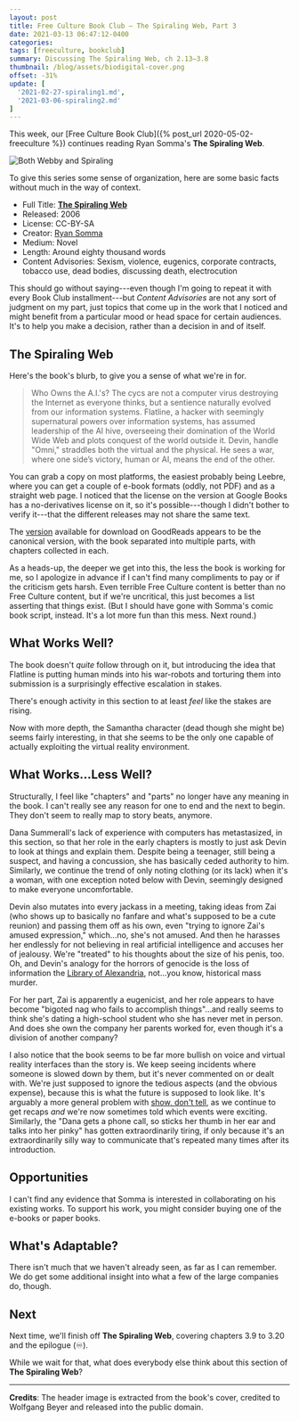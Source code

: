 ```yaml
---
layout: post
title: Free Culture Book Club — The Spiraling Web, Part 3
date: 2021-03-13 06:47:12-0400
categories:
tags: [freeculture, bookclub]
summary: Discussing The Spiraling Web, ch 2.13–3.8
thumbnail: /blog/assets/biodigital-cover.png
offset: -31%
update: [
  '2021-02-27-spiraling1.md',
  '2021-03-06-spiraling2.md'
]
---
```


This week, our [Free Culture Book Club]({% post_url 2020-05-02-freeculture %}) continues reading Ryan Somma's **The Spiraling Web**.

![Both Webby and Spiraling](/blog/assets/ACfU3U18DzuB7v6SxdKOV6ajrMXysTqAmA.png "Both Webby and Spiraling")

To give this series some sense of organization, here are some basic facts without much in the way of context.

 * Full Title:  [**The Spiraling Web**](http://leebre.org/book/the-spiraling-web/index.html)
 * Released:  2006
 * License:  CC-BY-SA
 * Creator:  [Ryan Somma](https://ryansomma.com/)
 * Medium:  Novel
 * Length:  Around eighty thousand words
 * Content Advisories:  Sexism, violence, eugenics, corporate contracts, tobacco use, dead bodies, discussing death, electrocution

This should go without saying---even though I'm going to repeat it with every Book Club installment---but *Content Advisories* are not any sort of judgment on my part, just topics that come up in the work that I noticed and might benefit from a particular mood or head space for certain audiences.  It's to help you make a decision, rather than a decision in and of itself.

## The Spiraling Web

Here's the book's blurb, to give you a sense of what we're in for.

 > Who Owns the A.I.'s? The cycs are not a computer virus destroying the Internet as everyone thinks, but a sentience naturally evolved from our information systems. Flatline, a hacker with seemingly supernatural powers over information systems, has assumed leadership of the AI hive, overseeing their domination of the World Wide Web and plots conquest of the world outside it. Devin, handle "Omni," straddles both the virtual and the physical. He sees a war, where one side’s victory, human or AI, means the end of the other.

You can grab a copy on most platforms, the easiest probably being Leebre, where you can get a couple of e-book formats (oddly, not PDF) and as a straight web page.  I noticed that the license on the version at Google Books has a no-derivatives license on it, so it's possible---though I didn't bother to verify it---that the different releases may not share the same text.

The [version](https://www.goodreads.com/book/show/9351820-the-spiraling-web) available for download on GoodReads appears to be the canonical version, with the book separated into multiple parts, with chapters collected in each.

As a heads-up, the deeper we get into this, the less the book is working for me, so I apologize in advance if I can't find many compliments to pay or if the criticism gets harsh.  Even terrible Free Culture content is better than no Free Culture content, but if we're uncritical, this just becomes a list asserting that things exist.  (But I should have gone with Somma's comic book script, instead.  It's a lot more fun than this mess.  Next round.)

## What Works Well?

The book doesn't *quite* follow through on it, but introducing the idea that Flatline is putting human minds into his war-robots and torturing them into submission is a surprisingly effective escalation in stakes.

There's enough activity in this section to at least *feel* like the stakes are rising.

Now with more depth, the Samantha character (dead though she might be) seems fairly interesting, in that she seems to be the only one capable of actually exploiting the virtual reality environment.

## What Works...Less Well?

Structurally, I feel like "chapters" and "parts" no longer have any meaning in the book.  I can't really see any reason for one to end and the next to begin.  They don't seem to really map to story beats, anymore.

Dana Summerall's lack of experience with computers has metastasized, in this section, so that her role in the early chapters is mostly to just ask Devin to look at things and explain them.  Despite being a teenager, still being a suspect, and having a concussion, she has basically ceded authority to him.  Similarly, we continue the trend of only noting clothing (or its lack) when it's a woman, with one exception noted below with Devin, seemingly designed to make everyone uncomfortable.

Devin also mutates into every jackass in a meeting, taking ideas from Zai (who shows up to basically no fanfare and what's supposed to be a cute reunion) and passing them off as his own, even "trying to ignore Zai's amused expression," which...no, she's not amused.  And then he harasses her endlessly for not believing in real artificial intelligence and accuses her of jealousy.  We're "treated" to his thoughts about the size of his penis, too.  Oh, and Devin's analogy for the horrors of genocide is the loss of information the [Library of Alexandria](https://en.wikipedia.org/wiki/Library_of_Alexandria), not...you know, historical mass murder.

For her part, Zai is apparently a eugenicist, and her role appears to have become "bigoted nag who fails to accomplish things"...and really seems to think she's dating a high-school student who she has never met in person.  And does she own the company her parents worked for, even though it's a division of another company?

I also notice that the book seems to be far more bullish on voice and virtual reality interfaces than the story is.  We keep seeing incidents where someone is slowed down by them, but it's never commented on or dealt with.  We're just supposed to ignore the tedious aspects (and the obvious expense), because this is what the future is supposed to look like.  It's arguably a more general problem with [show, don't tell](https://en.wikipedia.org/wiki/Show%2C_don%27t_tell), as we continue to get recaps *and* we're now sometimes told which events were exciting.  Similarly, the "Dana gets a phone call, so sticks her thumb in her ear and talks into her pinky" has gotten extraordinarily tiring, if only because it's an extraordinarily silly way to communicate that's repeated many times after its introduction.

## Opportunities

I can't find any evidence that Somma is interested in collaborating on his existing works.  To support his work, you might consider buying one of the e-books or paper books.

## What's Adaptable?

There isn't much that we haven't already seen, as far as I can remember.  We do get some additional insight into what a few of the large companies do, though.

## Next

Next time, we'll finish off **The Spiraling Web**, covering chapters 3.9 to 3.20 and the epilogue (♾).

While we wait for that, what does everybody else think about this section of **The Spiraling Web**?

* * *

**Credits**:  The header image is extracted from the book's cover, credited to Wolfgang Beyer and released into the public domain.
